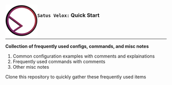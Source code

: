 <img align="left" width="100" height="100" src="https://github.com/deathnmind/satus-velox/blob/main/satus.png">

### `Satus Velox:` Quick Start

</br></br>

---

 **Collection of frequently used configs, commands, and misc notes**

 1. Common configuration examples with comments and explainations
 1. Frequently used commands with comments
 1. Other misc notes

 Clone this repository to quickly gather these frequently used items

